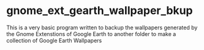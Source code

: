 # gnome_ext_gearth_wallpaper_bkup
This is a very basic program written to backup the wallpapers generated by the Gnome Extenstions of Google Earth to another folder to make a collection of Google Earth Wallpapers
